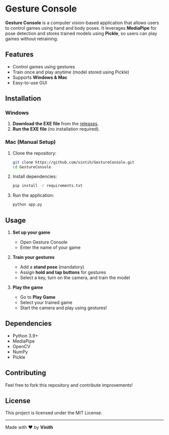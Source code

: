 # Gesture Console

**Gesture Console** is a computer vision-based application that allows users to control games using hand and body poses. It leverages **MediaPipe** for pose detection and stores trained models using **Pickle**, so users can play games without retraining.

## Features
- Control games using gestures
- Train once and play anytime (model stored using Pickle)
- Supports **Windows & Mac**
- Easy-to-use GUI

## Installation
### Windows
1. **Download the EXE file** from the [releases](https://github.com/vintih/GestureConsole/releases).
2. **Run the EXE file** (no installation required).


### Mac (Manual Setup)
1. Clone the repository:
   ```sh
   git clone https://github.com/vintih/GestureConsole.git
   cd GestureConsole
   ```
2. Install dependencies:
   ```sh
   pip install -r requirements.txt
   ```
3. Run the application:
   ```sh
   python app.py
   ```

## Usage  
1. **Set up your game**  
   - Open Gesture Console  
   - Enter the name of your game  

2. **Train your gestures**  
   - Add a **stand pose** (mandatory)  
   - Assign **hold and tap buttons** for gestures  
   - Select a key, turn on the camera, and train the model  

3. **Play the game**  
   - Go to **Play Game**  
   - Select your trained game  
   - Start the camera and play using gestures!  

## Dependencies
- Python 3.9+
- MediaPipe
- OpenCV
- NumPy
- Pickle

## Contributing
Feel free to fork this repository and contribute improvements!

## License
This project is licensed under the MIT License.

---
Made with ❤️ by **Vinith**
